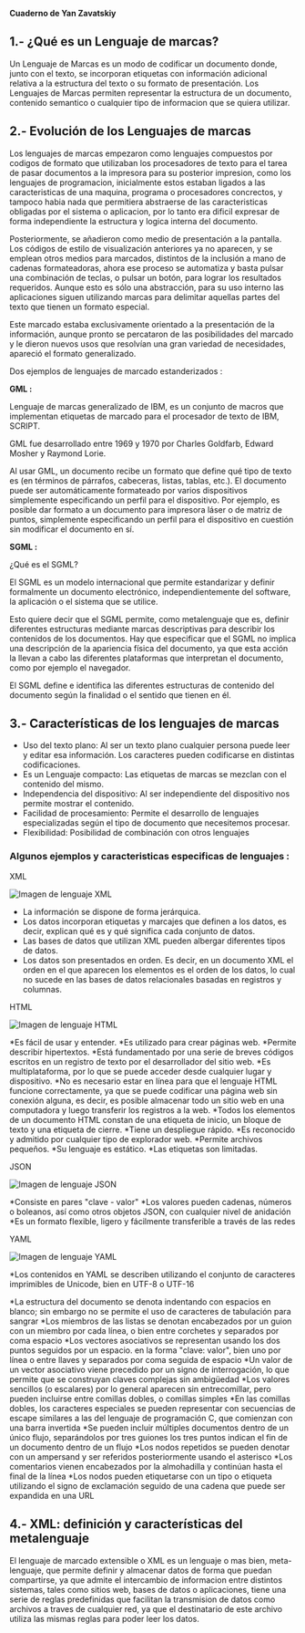 **Cuaderno de Yan Zavatskiy**

## 1.- ¿Qué es un Lenguaje de marcas?

Un Lenguaje de Marcas es un modo de codificar un documento donde, junto con el texto, se incorporan etiquetas con información adicional relativa a la estructura del texto o su formato de presentación. 
Los Lenguajes de Marcas permiten representar la estructura de un documento, contenido semantico o cualquier tipo de informacion que se quiera utilizar.


## 2.- Evolución de los Lenguajes de marcas

Los lenguajes de marcas empezaron como lenguajes compuestos por codigos de formato que utilizaban los procesadores de texto para el tarea de pasar documentos a la impresora para su posterior impresion, como los lenguajes de programacion, inicialmente estos estaban ligados a las caracteristicas de una maquina, programa o procesadores concrectos, y tampoco habia nada que permitiera abstraerse de las caracteristicas obligadas por el sistema o aplicacion, por lo tanto era dificil expresar de forma independiente la estructura y logica interna del documento. 

Posteriormente, se añadieron como medio de presentación a la pantalla. Los códigos de estilo de visualización anteriores ya no aparecen, y se emplean otros medios para marcados, distintos de la inclusión a mano de cadenas formateadoras, ahora ese proceso se automatiza y basta pulsar una combinación de teclas, o pulsar un botón, para lograr los resultados requeridos. Aunque esto es sólo una abstracción, para su uso interno las aplicaciones siguen utilizando marcas para delimitar aquellas partes del texto que tienen un formato especial.

Este marcado estaba exclusivamente orientado a la presentación de la información, aunque pronto se percataron de las posibilidades del marcado y le dieron nuevos usos que resolvían una gran variedad de necesidades, apareció el formato generalizado.

Dos ejemplos de lenguajes de marcado estanderizados : 

**GML :**

Lenguaje de marcas generalizado de IBM, es un conjunto de macros que implementan etiquetas de marcado para el procesador de texto de IBM, SCRIPT. 

GML fue desarrollado entre 1969 y 1970 por Charles Goldfarb, Edward Mosher y Raymond Lorie.

Al usar GML, un documento recibe un formato que define qué tipo de texto es (en términos de párrafos, cabeceras, listas, tablas, etc.). 
El documento puede ser automáticamente formateado por varios dispositivos simplemente especificando un perfil para el dispositivo. Por ejemplo, es posible dar formato a un documento para impresora láser o de matriz de puntos, simplemente especificando un perfil para el dispositivo en cuestión sin modificar el documento en sí.

**SGML :**
	
¿Qué es el SGML?

El SGML es un modelo internacional que permite estandarizar y definir formalmente un documento electrónico, independientemente del software, la aplicación o el sistema que se utilice.

Esto quiere decir que el SGML permite, como metalenguaje que es, definir diferentes estructuras mediante marcas descriptivas para describir los contenidos de los documentos. Hay que especificar que el SGML no implica una descripción de la apariencia física del documento, ya que esta acción la llevan a cabo las diferentes plataformas que interpretan el documento, como por ejemplo el navegador. 

El SGML define e identifica las diferentes estructuras de contenido del documento según la finalidad o el sentido que tienen en él.




## 3.- Características de los lenguajes de marcas

* Uso del texto plano: Al ser un texto plano cualquier persona puede leer y editar esa información. Los caracteres pueden codificarse en distintas codificaciones.
* Es un Lenguaje compacto: Las etiquetas de marcas se mezclan con el contenido del mismo.
* Independencia del dispositivo: Al ser independiente del dispositivo nos permite mostrar el contenido.
* Facilidad de procesamiento: Permite el desarrollo de lenguajes especializadas según el tipo de documento que necesitemos procesar.
* Flexibilidad: Posibilidad de combinación con otros lenguajes

 ### Algunos ejemplos y caracteristicas especificas de lenguajes :
 
XML

![Imagen de lenguaje XML ](https://blog.hubspot.es/hs-fs/hubfs/xml%20file%20example%20storing%20names%20and%20test%20scores%20of%20students-1.png?width=650&name=xml%20file%20example%20storing%20names%20and%20test%20scores%20of%20students-1.png)

* La información se dispone de forma jerárquica.
* Los datos incorporan etiquetas y marcajes que definen a los datos, es decir, explican qué es y qué significa cada conjunto de datos.
* Las bases de datos que utilizan XML pueden albergar diferentes tipos de datos.
* Los datos son presentados en orden. Es decir, en un documento XML el orden en el que aparecen los elementos es el orden de los datos, lo cual no sucede en las bases de datos relacionales basadas en registros y columnas.

HTML

![Imagen de lenguaje HTML ](https://upload.wikimedia.org/wikipedia/commons/thumb/a/a6/HTML_source_code_example.svg/300px-HTML_source_code_example.svg.png)

*Es fácil de usar y entender.
*Es utilizado para crear páginas web.
*Permite describir hipertextos.
*Está fundamentado por una serie de breves códigos escritos en un registro de texto por el desarrollador del sitio web.
*Es multiplataforma, por lo que se puede acceder desde cualquier lugar y dispositivo.
*No es necesario estar en línea para que el lenguaje HTML funcione correctamente, ya que se puede codificar una página web sin conexión alguna, es decir, es posible almacenar todo un sitio web en una computadora y luego transferir los registros a la web.
*Todos los elementos de un documento HTML constan de una etiqueta de inicio, un bloque de texto y una etiqueta de cierre.
*Tiene un despliegue rápido.
*Es reconocido y admitido por cualquier tipo de explorador web.
*Permite archivos pequeños.
*Su lenguaje es estático.
*Las etiquetas son limitadas.


JSON

![Imagen de lenguaje JSON ](https://www.info-computer.com/modules/dbblog/views/img/post/como-abrir-los-archivos-json.png)

*Consiste en pares "clave - valor"
*Los valores pueden cadenas, números o boleanos, así como otros objetos JSON, con cualquier nivel de anidación
*Es un formato flexible, ligero y fácilmente transferible a través de las redes

YAML

![Imagen de lenguaje YAML ](https://www.redhat.com/sysadmin/sites/default/files/inline-images/emacs.jpg)

*Los contenidos en YAML se describen utilizando el conjunto de caracteres imprimibles de Unicode, bien en UTF-8 o UTF-16

*La estructura del documento se denota indentando con espacios en blanco; sin embargo no se permite el uso de caracteres de tabulación para sangrar
*Los miembros de las listas se denotan encabezados por un guion con un miembro por cada línea, o bien entre corchetes y separados por coma espacio
*Los vectores asociativos se representan usando los dos puntos seguidos por un espacio. en la forma "clave: valor", bien uno por línea o entre llaves y separados por coma seguida de espacio
*Un valor de un vector asociativo viene precedido por un signo de interrogación, lo que permite que se construyan claves complejas sin ambigüedad
*Los valores sencillos (o escalares) por lo general aparecen sin entrecomillar, pero pueden incluirse entre comillas dobles, o comillas simples
*En las comillas dobles, los caracteres especiales se pueden representar con secuencias de escape similares a las del lenguaje de programación C, que comienzan con una barra invertida
*Se pueden incluir múltiples documentos dentro de un único flujo, separándolos por tres guiones los tres puntos indican el fin de un documento dentro de un flujo
*Los nodos repetidos se pueden denotar con un ampersand y ser referidos posteriormente usando el asterisco
*Los comentarios vienen encabezados por la almohadilla y continúan hasta el final de la línea
*Los nodos pueden etiquetarse con un tipo o etiqueta utilizando el signo de exclamación seguido de una cadena que puede ser expandida en una URL



## 4.- XML: definición y características del metalenguaje

El lenguaje de marcado extensible o XML es un lenguaje o mas bien, meta-lenguaje, que permite definir y almacenar datos de forma que puedan compartirse, ya que admite el intercambio de informacion entre distintos sistemas, tales como sitios web, bases de datos o aplicaciones, tiene una serie de reglas predefinidas que facilitan la transmision de datos como archivos a traves de cualquier red, ya que el destinatario de este archivo utiliza las mismas reglas para poder leer los datos.
